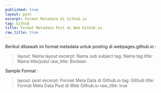 ```yaml
---
published: true
layout: post
excerpt: Format Metadata di Github.io
tag: Github
title: Format Metadata Post di Web Github.io
raw_title: true
---
```

Berikut dibawah ini format metadata untuk posting di webpages.github.io :
>	layout: Nama layout 
	excerpt: Nama sub subject 
	tag: Nama tag 
	title: Nama title/judul 
	raw_title: Boolean 

Sample Format :
>	layout: post 
	excerpt: Format Meta Data di Github.io 
	tag: Github 
	title: Format Meta Data Post di Web Github.io 
	raw_title: true
